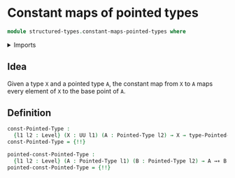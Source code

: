 # Constant maps of pointed types

```agda
module structured-types.constant-maps-pointed-types where
```

<details><summary>Imports</summary>

```agda
open import foundation.dependent-pair-types
open import foundation.identity-types
open import foundation.universe-levels

open import structured-types.pointed-maps
open import structured-types.pointed-types
```

</details>

## Idea

Given a type `X` and a pointed type `A`, the constant map from `X` to `A` maps
every element of `X` to the base point of `A`.

## Definition

```agda
const-Pointed-Type :
  {l1 l2 : Level} (X : UU l1) (A : Pointed-Type l2) → X → type-Pointed-Type A
const-Pointed-Type = {!!}

pointed-const-Pointed-Type :
  {l1 l2 : Level} (A : Pointed-Type l1) (B : Pointed-Type l2) → A →∗ B
pointed-const-Pointed-Type = {!!}
```
